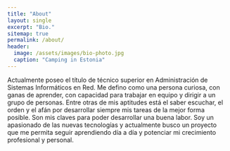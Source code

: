 ```yaml
---
title: "About"
layout: single
excerpt: "Bio."
sitemap: true
permalink: /about/
header:
  image: /assets/images/bio-photo.jpg
  caption: "Camping in Estonia"
---
```


Actualmente poseo el título de técnico superior en Administración de Sistemas Informáticos en Red. Me defino como una persona curiosa, con ganas de aprender, con capacidad para trabajar en equipo y dirigir a un grupo de personas. Entre otras de mis aptitudes está el saber escuchar, el orden y el afán por desarrollar siempre mis tareas de la mejor forma posible. Son mis claves para poder desarrollar una buena labor. Soy un apasionado de las nuevas tecnologías y actualmente busco un proyecto que me permita seguir aprendiendo día a día y potenciar mi crecimiento profesional y personal.